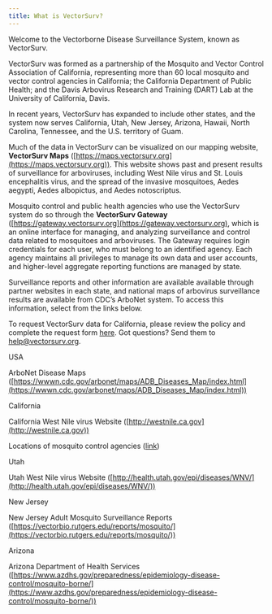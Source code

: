 ```yaml
---
title: What is VectorSurv?
---
```


Welcome to the Vectorborne Disease Surveillance System, known as VectorSurv.

VectorSurv was formed as a partnership of the Mosquito and Vector Control Association of California, representing more than 60 local mosquito and vector control agencies in California; the California Department of Public Health; and the Davis Arbovirus Research and Training (DART) Lab at the University of California, Davis.

In recent years, VectorSurv has expanded to include other states, and the system now serves California, Utah, New Jersey, Arizona, Hawaii, North Carolina, Tennessee, and the U.S. territory of Guam.

Much of the data in VectorSurv can be visualized on our mapping website, **VectorSurv Maps** ([https://maps.vectorsurv.org](https://maps.vectorsurv.org)). This website shows past and present results of surveillance for arboviruses, including West Nile virus and St. Louis encephalitis virus, and the spread of the invasive mosquitoes, Aedes aegypti, Aedes albopictus, and Aedes notoscriptus.

Mosquito control and public health agencies who use the VectorSurv system do so through the **VectorSurv Gateway** ([https://gateway.vectorsurv.org](https://gateway.vectorsurv.org), which is an online interface for managing, and analyzing surveillance and control data related to mosquitoes and arboviruses. The Gateway requires login credentials for each user, who must belong to an identified agency. Each agency maintains all privileges to manage its own data and user accounts, and higher-level aggregate reporting functions are managed by state.

Surveillance reports and other information are available available through partner websites in each state, and national maps of arbovirus surveillance results are available from CDC’s ArboNet system. To access this information, select from the links below.

To request VectorSurv data for California, please review the policy and complete the request form [here](https://docs.google.com/forms/d/1jyV6n-36iMzWN7dYjb_7xia0aAaxnVE0qyJehWzVWwQ/edit). Got questions? Send them to [help@vectorsurv.org](mailto:help@vectorsurv.org).

USA

ArboNet Disease Maps ([https://wwwn.cdc.gov/arbonet/maps/ADB_Diseases_Map/index.html](https://wwwn.cdc.gov/arbonet/maps/ADB_Diseases_Map/index.html))

California

California West Nile virus Website ([http://westnile.ca.gov](http://westnile.ca.gov))

Locations of mosquito control agencies ([link](http://www.arcgis.com/home/webmap/viewer.html?webmap=604a0fe9f2b74e98a53b53d192b2ac67&extent=-131.4442,32.5803,-108.7025,41.6862))

Utah

Utah West Nile virus Website ([http://health.utah.gov/epi/diseases/WNV/](http://health.utah.gov/epi/diseases/WNV/))

New Jersey

New Jersey Adult Mosquito Surveillance Reports ([https://vectorbio.rutgers.edu/reports/mosquito/](https://vectorbio.rutgers.edu/reports/mosquito/))

Arizona

Arizona Department of Health Services ([https://www.azdhs.gov/preparedness/epidemiology-disease-control/mosquito-borne/](https://www.azdhs.gov/preparedness/epidemiology-disease-control/mosquito-borne/))
